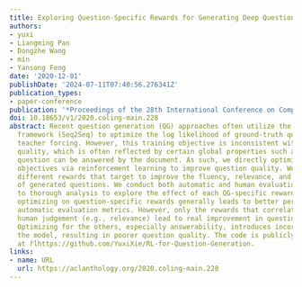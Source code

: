 ```yaml
---
title: Exploring Question-Specific Rewards for Generating Deep Questions
authors:
- yuxi
- Liangming Pan
- Dongzhe Wang
- min
- Yansong Feng
date: '2020-12-01'
publishDate: '2024-07-11T07:40:56.276341Z'
publication_types:
- paper-conference
publication: '*Proceedings of the 28th International Conference on Computational Linguistics*'
doi: 10.18653/v1/2020.coling-main.228
abstract: Recent question generation (QG) approaches often utilize the sequence-to-sequence
  framework (Seq2Seq) to optimize the log likelihood of ground-truth questions using
  teacher forcing. However, this training objective is inconsistent with actual question
  quality, which is often reflected by certain global properties such as whether the
  question can be answered by the document. As such, we directly optimize for QG-specific
  objectives via reinforcement learning to improve question quality. We design three
  different rewards that target to improve the fluency, relevance, and answerability
  of generated questions. We conduct both automatic and human evaluations in addition
  to thorough analysis to explore the effect of each QG-specific reward. We find that
  optimizing on question-specific rewards generally leads to better performance in
  automatic evaluation metrics. However, only the rewards that correlate well with
  human judgement (e.g., relevance) lead to real improvement in question quality.
  Optimizing for the others, especially answerability, introduces incorrect bias to
  the model, resulting in poorer question quality. The code is publicly available
  at r̆lhttps://github.com/YuxiXie/RL-for-Question-Generation.
links:
- name: URL
  url: https://aclanthology.org/2020.coling-main.228
---
```

